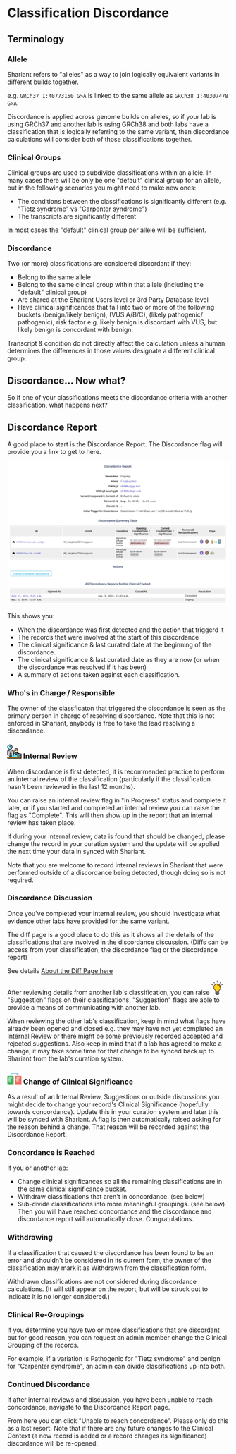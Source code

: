 # Classification Discordance

## Terminology

### Allele
Shariant refers to "alleles" as a way to join logically equivalent variants in different builds together.

e.g. `GRCh37 1:40773150 G>A` is linked to the same allele as `GRCh38 1:40307478 G>A`.

Discordance is applied across genome builds on alleles, so if your lab is using GRCh37 and another lab is using GRCh38 and both labs have a classification that is logically referring to the same variant, then discordance calculations will consider both of those classifications together.

### Clinical Groups
Clinical groups are used to subdivide classifications within an allele. In many cases there will be only be one "default" clinical group for an allele, but in the following scenarios you might need to make new ones:
* The conditions between the classifications is significantly different (e.g. "Tietz syndrome" vs "Carpenter syndrome")
* The transcripts are significantly different

In most cases the "default" clinical group per allele will be sufficient.

### Discordance
Two (or more) classifications are considered discordant if they:
* Belong to the same allele
* Belong to the same clincal group within that allele (including the "default" clinical group)
* Are shared at the Shariant Users level or 3rd Party Database level
* Have clinical significances that fall into two or more of the following buckets (benign/likely benign), (VUS A/B/C), (likely pathogenic/ pathogenic), risk factor e.g. likely benign is discordant with VUS, but likely benign is concordant with benign.

Transcript & condition do not directly affect the calculation unless a human determines the differences in those values designate a different clinical group.

## Discordance... Now what?

So if one of your classifications meets the discordance criteria with another classification, what happens next?

## Discordance Report

A good place to start is the Discordance Report. The Discordance flag will provide you a link to get to here.

![](images/discordance_report.png)

This shows you:
* When the discordance was first detected and the action that triggerd it
* The records that were involved at the start of this discordance
* The clinical significance & last curated date at the beginning of the discordance.
* The clinical significance & last curated date as they are now (or when the discordance was resolved if it has been)
* A summary of actions taken against each classification.

### Who's in Charge / Responsible

The owner of the classficaton that triggered the discordance is seen as the primary person in charge of resolving discordance. Note that this is not enforced in Shariant, anybody is free to take the lead resolving a discordance.

### ![](images/work.png) Internal Review

When discordance is first detected, it is recommended practice to perform an internal review of the classification (particularly if the classification hasn't been reviewed in the last 12 months).

You can raise an internal review flag in "In Progress" status and complete it later, or if you started and completed an internal review you can raise the flag as "Complete".
This will then show up in the report that an internal review has taken place.

If during your internal review, data is found that should be changed, please change the record in your curation system and the update will be applied the next time your data in synced with Shariant.

Note that you are welcome to record internal reviews in Shariant that were performed outside of a discordance being detected, though doing so is not required.

### Discordance Discussion

Once you've completed your internal review, you should investigate what evidence other labs have provided for the same variant.

The diff page is a good place to do this as it shows all the details of the classifications that are involved in the discordance discussion. (Diffs can be access from your classification, the discordance flag or the discordance report)

See details [About the Diff Page here](classification_diffs)

After reviewing details from another lab's classification, you can raise ![](images/lightbulb.png) "Suggestion" flags on their classifications. "Suggestion" flags are able to provide a means of communicating with another lab.

When reviewing the other lab's classification, keep in mind what flags have already been opened and closed e.g. they may have not yet completed an Internal Review or there might be some previously recorded accepted and rejected suggestions.
Also keep in mind that if a lab has agreed to make a change, it may take some time for that change to be synced back up to Shariant from the lab's curation system.

### ![](images/exchange.png) Change of Clinical Significance

As a result of an Internal Review, Suggestions or outside discussions you might decide to change your record's Clinical Significance (hopefully towards concordance).
Update this in your curation system and later this will be synced with Shariant. A flag is then automatically raised asking for the reason behind a change. That reason will be recorded against the Discordance Report.

### Concordance is Reached

If you or another lab:
* Change clinical significances so all the remaining classifications are in the same clinical significance bucket.
* Withdraw classifications that aren't in concordance. (see below)
* Sub-divide classifications into more meaningful groupings. (see below)
Then you will have reached concordance and the discordance and discordance report will automatically close. Congratulations.

### Withdrawing

If a classification that caused the discordance has been found to be an error and shouldn't be considered in its current form, the owner of the classification may mark it as Withdrawn from the classification form.

Withdrawn classifications are not considered during discordance calculations.
(It will still appear on the report, but will be struck out to indicate it is no longer considered.)

### Clinical Re-Groupings
If you determine you have two or more classifications that are discordant but for good reason, you can request an admin member change the Clinical Grouping of the records.

For example, if a variation is Pathogenic for "Tietz syndrome" and benign for "Carpenter syndrome", an admin can divide classifications up into both.

### Continued Discordance

If after internal reviews and discussion, you have been unable to reach concordance, navigate to the Discordance Report page.

From here you can click "Unable to reach concordance".
Please only do this as a last resort. Note that if there are any future changes to the Clinical Context (a new record is added or a record changes its significance) discordance will be re-opened.

